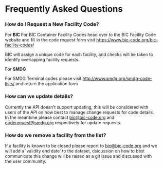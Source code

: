 # Frequently Asked Questions 

### How do I Request a New Facility Code?

For **BIC**
For BIC Container Facility Codes head over to the BIC Facility Code website and fill in the code request form visit https://www.bic-code.org/bic-facility-codes/


BIC will assign a unique code for each facility, and checks will be taken to identify overlapping facility requests.

For **SMDG** 

For SMDG Terminal codes please visit http://www.smdg.org/smdg-code-lists/ and return the application form 

### How can we update details?

Currently the API doesn't support updating, this will be considered with users of the API on how best to manage change requests for code details.  In the meantime please contact bic@bic-code.org and coderequest@smdg.org respectively for update requests.

### How do we remove a facility from the list? 

If a facility is known to be closed please report to bic@bic-code.org and we will add a 'validity end date' to the dataset, dsicussion on how to best communicate this change will be raised as a git issue and discussed with the user community.





